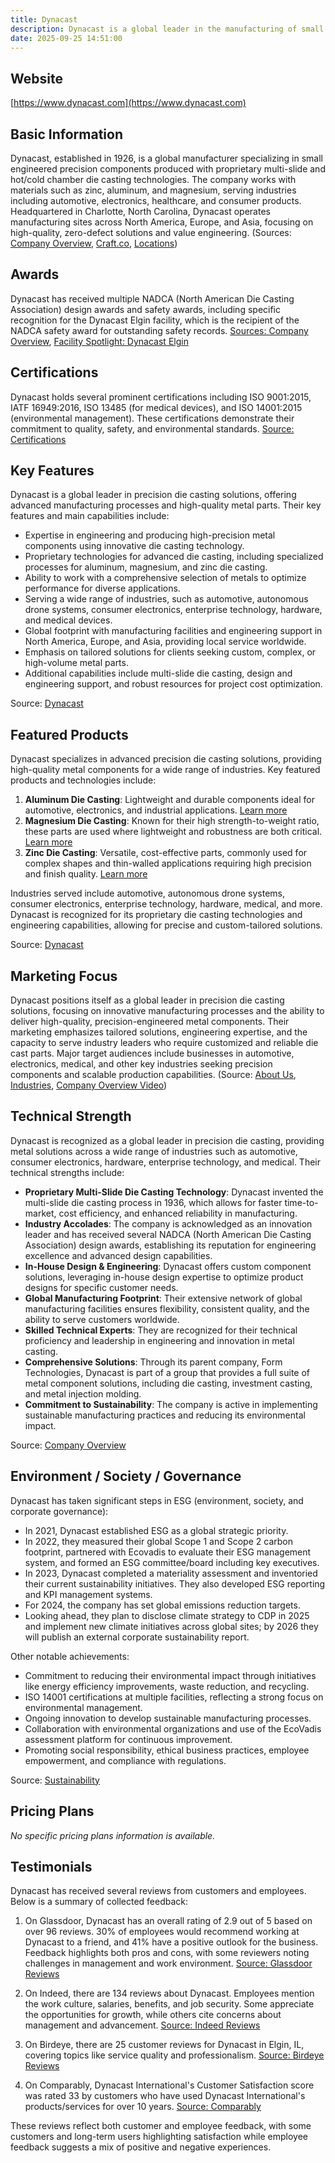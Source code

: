 ```yaml
---
title: Dynacast
description: Dynacast is a global leader in the manufacturing of small engineered precision components, utilizing advanced die casting technologies to serve diverse industries worldwide.
date: 2025-09-25 14:51:00
---
```


## Website
[https://www.dynacast.com](https://www.dynacast.com)

## Basic Information
Dynacast, established in 1926, is a global manufacturer specializing in small engineered precision components produced with proprietary multi-slide and hot/cold chamber die casting technologies. The company works with materials such as zinc, aluminum, and magnesium, serving industries including automotive, electronics, healthcare, and consumer products. Headquartered in Charlotte, North Carolina, Dynacast operates manufacturing sites across North America, Europe, and Asia, focusing on high-quality, zero-defect solutions and value engineering.
(Sources: [Company Overview](https://www.dynacast.com/about-us/company-overview), [Craft.co](https://craft.co/dynacast), [Locations](https://www.dynacast.com/locations))

## Awards
Dynacast has received multiple NADCA (North American Die Casting Association) design awards and safety awards, including specific recognition for the Dynacast Elgin facility, which is the recipient of the NADCA safety award for outstanding safety records.
[Sources: Company Overview](https://www.dynacast.com/en-gb/about-us/company-overview), [Facility Spotlight: Dynacast Elgin](https://www.dynacast.com/resources/article/facility-spotlight-dynacast-elgin)

## Certifications
Dynacast holds several prominent certifications including ISO 9001:2015, IATF 16949:2016, ISO 13485 (for medical devices), and ISO 14001:2015 (environmental management). These certifications demonstrate their commitment to quality, safety, and environmental standards.
[Source: Certifications](https://www.dynacast.com/certifications)

## Key Features
Dynacast is a global leader in precision die casting solutions, offering advanced manufacturing processes and high-quality metal parts. Their key features and main capabilities include:

- Expertise in engineering and producing high-precision metal components using innovative die casting technology.
- Proprietary technologies for advanced die casting, including specialized processes for aluminum, magnesium, and zinc die casting.
- Ability to work with a comprehensive selection of metals to optimize performance for diverse applications.
- Serving a wide range of industries, such as automotive, autonomous drone systems, consumer electronics, enterprise technology, hardware, and medical devices.
- Global footprint with manufacturing facilities and engineering support in North America, Europe, and Asia, providing local service worldwide.
- Emphasis on tailored solutions for clients seeking custom, complex, or high-volume metal parts.
- Additional capabilities include multi-slide die casting, design and engineering support, and robust resources for project cost optimization.

Source: [Dynacast](https://www.dynacast.com)

## Featured Products
Dynacast specializes in advanced precision die casting solutions, providing high-quality metal components for a wide range of industries. Key featured products and technologies include:

1. **Aluminum Die Casting**: Lightweight and durable components ideal for automotive, electronics, and industrial applications. [Learn more](https://www.dynacast.com/metals/aluminum)
2. **Magnesium Die Casting**: Known for their high strength-to-weight ratio, these parts are used where lightweight and robustness are both critical. [Learn more](https://www.dynacast.com/metals/magnesium)
3. **Zinc Die Casting**: Versatile, cost-effective parts, commonly used for complex shapes and thin-walled applications requiring high precision and finish quality. [Learn more](https://www.dynacast.com/metals/zinc)

Industries served include automotive, autonomous drone systems, consumer electronics, enterprise technology, hardware, medical, and more. Dynacast is recognized for its proprietary die casting technologies and engineering capabilities, allowing for precise and custom-tailored solutions.

Source: [Dynacast](https://www.dynacast.com/)

## Marketing Focus
Dynacast positions itself as a global leader in precision die casting solutions, focusing on innovative manufacturing processes and the ability to deliver high-quality, precision-engineered metal components. Their marketing emphasizes tailored solutions, engineering expertise, and the capacity to serve industry leaders who require customized and reliable die cast parts. Major target audiences include businesses in automotive, electronics, medical, and other key industries seeking precision components and scalable production capabilities.
(Source: [About Us](https://www.dynacast.com/about-us), [Industries](https://www.dynacast.com/industries), [Company Overview Video](https://www.dynacast.com/resources/video/dynacast-company-overview-2025))

## Technical Strength
Dynacast is recognized as a global leader in precision die casting, providing metal solutions across a wide range of industries such as automotive, consumer electronics, hardware, enterprise technology, and medical. Their technical strengths include:

- **Proprietary Multi-Slide Die Casting Technology**: Dynacast invented the multi-slide die casting process in 1936, which allows for faster time-to-market, cost efficiency, and enhanced reliability in manufacturing.
- **Industry Accolades**: The company is acknowledged as an innovation leader and has received several NADCA (North American Die Casting Association) design awards, establishing its reputation for engineering excellence and advanced design capabilities.
- **In-House Design & Engineering**: Dynacast offers custom component solutions, leveraging in-house design expertise to optimize product designs for specific customer needs.
- **Global Manufacturing Footprint**: Their extensive network of global manufacturing facilities ensures flexibility, consistent quality, and the ability to serve customers worldwide.
- **Skilled Technical Experts**: They are recognized for their technical proficiency and leadership in engineering and innovation in metal casting.
- **Comprehensive Solutions**: Through its parent company, Form Technologies, Dynacast is part of a group that provides a full suite of metal component solutions, including die casting, investment casting, and metal injection molding.
- **Commitment to Sustainability**: The company is active in implementing sustainable manufacturing practices and reducing its environmental impact.

Source: [Company Overview](https://www.dynacast.com/about-us/company-overview)

## Environment / Society / Governance
Dynacast has taken significant steps in ESG (environment, society, and corporate governance):

- In 2021, Dynacast established ESG as a global strategic priority.
- In 2022, they measured their global Scope 1 and Scope 2 carbon footprint, partnered with Ecovadis to evaluate their ESG management system, and formed an ESG committee/board including key executives.
- In 2023, Dynacast completed a materiality assessment and inventoried their current sustainability initiatives. They also developed ESG reporting and KPI management systems.
- For 2024, the company has set global emissions reduction targets.
- Looking ahead, they plan to disclose climate strategy to CDP in 2025 and implement new climate initiatives across global sites; by 2026 they will publish an external corporate sustainability report.

Other notable achievements:
- Commitment to reducing their environmental impact through initiatives like energy efficiency improvements, waste reduction, and recycling.
- ISO 14001 certifications at multiple facilities, reflecting a strong focus on environmental management.
- Ongoing innovation to develop sustainable manufacturing processes.
- Collaboration with environmental organizations and use of the EcoVadis assessment platform for continuous improvement.
- Promoting social responsibility, ethical business practices, employee empowerment, and compliance with regulations.

Source: [Sustainability](https://www.dynacast.com/about-us/sustainability)

## Pricing Plans
_No specific pricing plans information is available._

## Testimonials
Dynacast has received several reviews from customers and employees. Below is a summary of collected feedback:

1. On Glassdoor, Dynacast has an overall rating of 2.9 out of 5 based on over 96 reviews. 30% of employees would recommend working at Dynacast to a friend, and 41% have a positive outlook for the business. Feedback highlights both pros and cons, with some reviewers noting challenges in management and work environment.
[Source: Glassdoor Reviews](https://www.glassdoor.com/Reviews/Dynacast-Reviews-E662896.htm)

2. On Indeed, there are 134 reviews about Dynacast. Employees mention the work culture, salaries, benefits, and job security. Some appreciate the opportunities for growth, while others cite concerns about management and advancement.
[Source: Indeed Reviews](https://www.indeed.com/cmp/Dynacast/reviews?fcountry=ALL)

3. On Birdeye, there are 25 customer reviews for Dynacast in Elgin, IL, covering topics like service quality and professionalism.
[Source: Birdeye Reviews](https://reviews.birdeye.com/dynacast-148580819416451)

4. On Comparably, Dynacast International's Customer Satisfaction score was rated 33 by customers who have used Dynacast International's products/services for over 10 years.
[Source: Comparably](https://www.comparably.com/brands/dynacast-international)

These reviews reflect both customer and employee feedback, with some customers and long-term users highlighting satisfaction while employee feedback suggests a mix of positive and negative experiences.